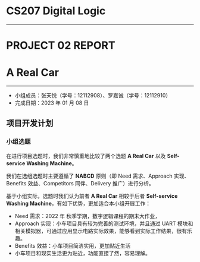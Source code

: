 # CS207 Digital Logic

------

# PROJECT 02 REPORT

# A Real Car

------

- 小组成员：张天悦（学号：12112908）、罗嘉诚（学号：12112910）
- 完成日期：2023 年 01 月 08 日

## 项目开发计划

### 小组选题

在进行项目选题时，我们非常慎重地比较了两个选题 **A Real Car** 以及 **Self-service Washing Machine**。

我们在选组选题时主要遵循了 **NABCD** 原则（即 Need 需求、Approach 实现、Benefits 效益、Competitors 同伴、Delivery 推广）进行分析。

基于小组实际，选题时我们认为前者 **A Real Car** 相较于后者 **Self-service Washing Machine**，有如下优势，更加适合本小组开展工作：

- Need 需求：2022 年 秋季学期，数字逻辑课程的期末大作业，
- Approach 实现：小车项目具有较为完善的测试环境，并且通过 UART 模块和相关模拟器，可通过应用显示电路实际效果，能够看到实际工作结果，很有乐趣。
- Benefits 效益：小车项目简洁实用，更加贴近生活
- 小车项目和现实生活更为贴近，功能直接了然，容易理解。